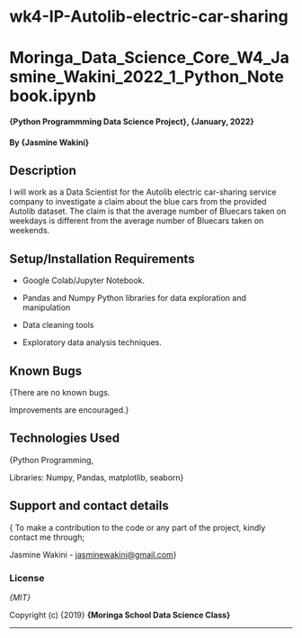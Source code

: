 # wk4-IP-Autolib-electric-car-sharing
# Moringa_Data_Science_Core_W4_Jasmine_Wakini_2022_1_Python_Notebook.ipynb

#### {Python Programmming Data Science Project}, {January, 2022}
#### By **{Jasmine Wakini}**
## Description
I will work as a Data Scientist for the Autolib electric car-sharing service company to investigate a claim about the blue cars from the provided Autolib dataset.
The claim is that the average number of Bluecars taken on weekdays is different from the average number of Bluecars taken on weekends.

## Setup/Installation Requirements

* Google Colab/Jupyter Notebook.

* Pandas and Numpy Python libraries for data exploration and manipulation

* Data cleaning tools

* Exploratory data analysis techniques.

## Known Bugs
{There are no known bugs.

Improvements are encouraged.}

## Technologies Used

{Python Programming, 

Libraries: Numpy, Pandas, matplotlib, seaborn}

## Support and contact details

{ To make a contribution to the code or any part of the project, kindly contact me through; 

Jasmine Wakini - jasminewakini@gmail.com}

### License

*{MIT}*

Copyright (c) {2019} **{Moringa School Data Science Class}**
  ****
